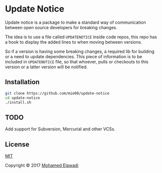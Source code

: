 # Update Notice

Update notice is a package to make a standard way of communication between open source developers for breaking changes.

The idea is to use a file called `UPDATENOTICE` inside code repos, this repo has a hook to display the added lines to when moving between versions.

So if a version is having some breaking changes, a required lib for building or a need to update dependencies. This piece of information is to be included in `UPDATENOTICE` file, so that whoever, pulls or checkouts to this version or a latter version will be notified.


## Installation

```bash
git clone https://github.com/mie00/update-notice
cd update-notice
./install.sh
```

## TODO

Add support for Subversion, Mercurial and other VCSs.

## License

[MIT](LICENSE)

Copyright © 2017 [Mohamed Elawadi](https://github.com/mie00)
